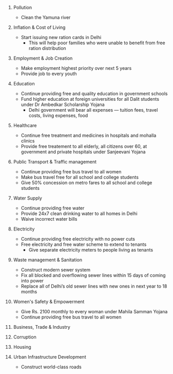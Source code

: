 1. Pollution
	- Clean the Yamuna river

2. Inflation & Cost of Living
	- Start issuing new ration cards in Delhi
		- This will help poor families who were unable to benefit from free ration distribution

3. Employment & Job Creation
	- Make employment highest priority over next 5 years
	- Provide job to every youth

4. Education
	- Continue providing free and quality education in government schools
	- Fund higher education at foreign universities for all Dalit students under Dr Ambedkar Scholarship Yojana
		- Delhi government will bear all expenses — tuition fees, travel costs, living expenses, food

5. Healthcare
	- Continue free treatment and medicines in hospitals and mohalla clinics
	- Provide free treatement to all elderly, all citizens over 60, at government and private hospitals under Sanjeevani Yojana

6. Public Transport & Traffic management
	- Continue providing free bus travel to all women
	- Make bus travel free for all school and college students
	- Give 50% concession on metro fares to all school and college students

7. Water Supply
	- Continue providing free water
	- Provide 24x7 clean drinking water to all homes in Delhi
	- Waive incorrect water bills

8. Electricity
	- Continue providing free electricity with no power cuts
	- Free electricity and free water scheme to extend to tenants	
		- Give separate electricity meters to people living as tenants

9. Waste management & Sanitation
	- Construct modern sewer system
	- Fix all blocked and overflowing sewer lines within 15 days of coming into power
	- Replace all of Delhi’s old sewer lines with new ones in next year to 18 months

10. Women's Safety & Empowerment
	- Give Rs. 2100 monthly to every woman under Mahila Samman Yojana
	- Continue providing free bus travel to all women 

11. Business, Trade & Industry

12. Corruption

13. Housing

14. Urban Infrastructure Development
	- Construct world-class roads